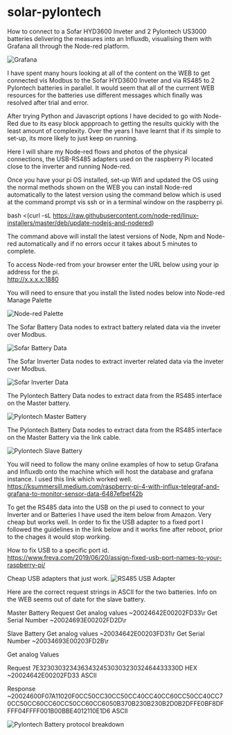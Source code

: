 # solar-pylontech
How to connect to a Sofar HYD3600 Inveter and 2 Pylontech US3000 batteries delivering the measures into an Influxdb, visualising them with Grafana all through the Node-red platform.

![Grafana](https://user-images.githubusercontent.com/41062235/99589010-4eb91700-29e3-11eb-87da-2c0199f952e3.jpg)

I have spent many hours looking at all of the content on the WEB to get connected vis Modbus to the Sofar HYD3600 Inveter and via RS485 to 2 Pylontech batteries in parallel. It would seem that all of the currrent WEB resources for the batteries use different messages which finally was resolved after trial and error.

After trying Python and Javascript options I have decided to go with Node-Red due to its easy block appproach to getting the results quickly with the least amount of complexity. Over the years I have learnt that if its simple to set-up, its more likely to just keep on running.

Here I will share my Node-red flows and photos of the physical connections, the USB-RS485 adapters used on the raspberry Pi located close to the inverter and running Node-red.

Once you have your pi OS installed, set-up Wifi and updated the OS using the normal methods shown on the WEB you can install Node-red automatically to the latest version using the command below which is used at the command prompt vis ssh or in a terminal window on the raspberry pi.

bash <(curl -sL https://raw.githubusercontent.com/node-red/linux-installers/master/deb/update-nodejs-and-nodered)

The command above will install the latest versions of Node, Npm and Node-red automatically and if no errors occur it takes about 5 minutes to complete.

To access Node-red from your browser enter the URL below using your ip address for the pi.             
http://x.x.x.x:1880

You will need to ensure that you install the listed nodes below into Node-red Manage Palette

![Node-red Palette](https://user-images.githubusercontent.com/41062235/99590834-cd16b880-29e5-11eb-8084-f3150aaf1ce8.jpg)

The Sofar Battery Data nodes to extract battery related data via the inveter over Modbus. 

![Sofar Battery Data](https://user-images.githubusercontent.com/41062235/99590855-d30c9980-29e5-11eb-889f-7c0435c73496.jpg)

The Sofar Inverter Data nodes to extract inverter related data via the inveter over Modbus. 

![Sofar Inverter Data](https://user-images.githubusercontent.com/41062235/99590861-d56ef380-29e5-11eb-8deb-cae8469d25ac.jpg)

The Pylontech Battery Data nodes to extract data from the RS485 interface on the Master battery.

![Pylontech Master Battery](https://user-images.githubusercontent.com/41062235/99590845-cf791280-29e5-11eb-9d6f-6475cd8493e2.jpg)

The Pylontech Battery Data nodes to extract data from the RS485 interface on the Master Battery via the link cable.

![Pylontech Slave Battery](https://user-images.githubusercontent.com/41062235/99590852-d142d600-29e5-11eb-9bf9-5ce377ab07b3.jpg)

You will need to follow the many online examples of how to setup Grafana and Influxdb onto the machine which will host the database and grafana instance.
I used this link which worked well.  https://ksummersill.medium.com/raspberry-pi-4-with-influx-telegraf-and-grafana-to-monitor-sensor-data-6487efbef42b

To get the RS485 data into the USB on the pi used to connect to your Inverter and or Batteries I have used the item below from Amazon. Very cheap but works well. In order to fix the USB adapter to a fixed port I followed the guidelines in the link below and it works fine after reboot, prior to the chages it would stop working.

How to fix USB to a specific port id.
https://www.freva.com/2019/06/20/assign-fixed-usb-port-names-to-your-raspberry-pi/

Cheap USB adapters that just work.
![RS485 USB Adapter](https://user-images.githubusercontent.com/41062235/99592383-0d773600-29e8-11eb-9223-0295719651f6.jpg)

Here are the correct request strings in ASCII for the two batteries. Info on the WEB seems out of date for the slave battery.

Master Battery              Request
Get analog values           ~20024642E00202FD33\r
Get Serial Number           ~20024693E00202FD2D\r

Slave Battery
Get analog values           ~20034642E00203FD31\r
Get Serial Number           ~20034693E00203FD2B\r

Get analog Values

Request
7E3230303234363432453030323032464433330D        HEX
~20024642E00202FD33                             ASCII

Response
~20024600F07A11020F0CC50CC30CC50CC40CC40CC60CC50CC40CC70CC50CC60CC60CC50CC60CC6050B370B230B230B2D0B2DFFE0BF8DFFFF04FFFF001B00BBE4012110E1D6      ASCII

![Pylontech Battery protocol breakdown](https://user-images.githubusercontent.com/41062235/99595086-03573680-29ec-11eb-8bf2-ab1009346d00.jpg)

